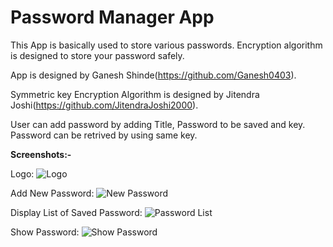 # Password Manager App
This App is basically used to store various passwords. Encryption algorithm is designed to store your password safely.

App is designed by Ganesh Shinde(https://github.com/Ganesh0403).

Symmetric key Encryption Algorithm is designed by Jitendra Joshi(https://github.com/JitendraJoshi2000).

User can add password by adding Title, Password to be saved and key.
Password can be retrived by using same key.

<b>Screenshots:-</b>

Logo:
![Logo](https://github.com/JitendraJoshi2000/PasswordManagerApp/blob/master/Screenshots/Logo.jpeg?raw=true)

Add New Password:
![New Password](https://github.com/JitendraJoshi2000/PasswordManagerApp/blob/master/Screenshots/New%20Password.jpeg?raw=true)

Display List of Saved Password:
![Password List](https://github.com/JitendraJoshi2000/PasswordManagerApp/blob/master/Screenshots/PasswordList.jpeg?raw=true)

Show Password:
![Show Password](https://github.com/JitendraJoshi2000/PasswordManagerApp/blob/master/Screenshots/ShowPassword.jpeg?raw=true)
